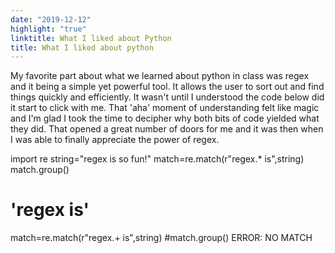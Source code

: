 ```yaml
---
date: "2019-12-12"
highlight: "true"
linktitle: What I liked about Python
title: What I liked about python 
---
```


My favorite part about what we learned about python in class was regex and it being a simple yet powerful tool. It allows the user to sort out and find things quickly and efficiently. It wasn't until I understood the code below did it start to click with me. That 'aha' moment of understanding felt like magic and I'm glad I took the time to decipher why both bits of code yielded what they did. That opened a great number of doors for me and it was then when I was able to finally appreciate the power of regex. 


import re
string="regex is so fun!"
match=re.match(r"regex.* is",string)
match.group()

# 'regex is'

match=re.match(r"regex.+ is",string)
#match.group() ERROR: NO MATCH
